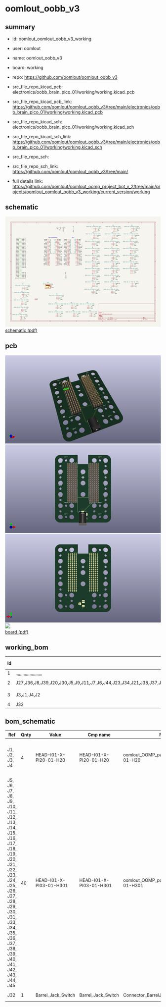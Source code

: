 # oomlout_oobb_v3
 
## summary 
* id: oomlout_oomlout_oobb_v3_working
* user: oomlout
* name: oomlout_oobb_v3
* board: working
* repo: https://github.com/oomlout/oomlout_oobb_v3
* src_file_repo_kicad_pcb: electronics/oobb_brain_pico_01/working/working.kicad_pcb
* src_file_repo_kicad_pcb_link: https://github.com/oomlout/oomlout_oobb_v3/tree/main/electronics/oobb_brain_pico_01/working/working.kicad_pcb
* src_file_repo_kicad_sch: electronics/oobb_brain_pico_01/working/working.kicad_sch
* src_file_repo_kicad_sch_link: https://github.com/oomlout/oomlout_oobb_v3/tree/main/electronics/oobb_brain_pico_01/working/working.kicad_sch

* src_file_repo_sch: 
* src_file_repo_sch_link: https://github.com/oomlout/oomlout_oobb_v3/tree/main/
* full details link: https://github.com/oomlout/oomlout_oomp_project_bot_v_2/tree/main/projects/oomlout_oomlout_oobb_v3_working/current_version/working  

## schematic  
![](working_schematic_600.png)  
[schematic (pdf)](working_schematic.pdf) 






















## pcb  
![](working_3d_600.png) 
![](working_3d_front_600.png)  
![](working_3d_back_600.png)  
![](working_600.png)  
[board (pdf)](working.pdf)  

## working_bom
| Id | Designator | Footprint | Quantity | Designation | Supplier and ref |  | None | 
| --- | --- | --- | --- | --- | --- | --- | --- | 
| 1 | ,,,,,,,,,,,,,,,,,,,,,,, |  | 24 |  |  |  | [''] | 
| 2 | J27,J36,J8,J39,J20,J30,J5,J9,J11,J7,J6,J44,J23,J34,J21,J38,J37,J29,J16,J42,J28,J45,J15,J18,J24,J43,J13,J17,J12,J40,J25,J19,J41,J26,J22,J14,J33,J31,J35,J10 | HEAD-I01-X-PI03-01-H301 | 40 | HEAD-I01-X-PI03-01-H301 |  |  | [''] | 
| 3 | J3,J1,J4,J2 | HEAD-I01-X-PI20-01-H20 | 4 | HEAD-I01-X-PI20-01-H20 |  |  | [''] | 
| 4 | J32 | BarrelJack_Horizontal | 1 | Barrel_Jack_Switch |  |  | [''] | 


## bom_schematic
| Ref | Qnty | Value | Cmp name | Footprint | Description | Vendor | DNP | 
| --- | --- | --- | --- | --- | --- | --- | --- | 
| J1, J2, J3, J4 | 4 | HEAD-I01-X-PI20-01-H20 | HEAD-I01-X-PI20-01-H20 | oomlout_OOMP_parts:HEAD-I01-X-PI20-01-H20 | oompID: HEAD-I01-X-PI20-01;name: 2.54 mm 20 Pin Header;hexID: H20;Generic connector, single row, 01x20, script generated (kicad-library-utils/schlib/autogen/connector/) |  |  | 
| J5, J6, J7, J8, J9, J10, J11, J12, J13, J14, J15, J16, J17, J18, J19, J20, J21, J22, J23, J24, J25, J26, J27, J28, J29, J30, J31, J33, J34, J35, J36, J37, J38, J39, J40, J41, J42, J43, J44, J45 | 40 | HEAD-I01-X-PI03-01-H301 | HEAD-I01-X-PI03-01-H301 | oomlout_OOMP_parts:HEAD-I01-X-PI03-01-H301 | oompID: HEAD-I01-X-PI03-01;name: 2.54 mm 3 Pin Header;hexID: H301;Generic connector, single row, 01x03, script generated (kicad-library-utils/schlib/autogen/connector/) |  |  | 
| J32 | 1 | Barrel_Jack_Switch | Barrel_Jack_Switch | Connector_BarrelJack:BarrelJack_Horizontal | DC Barrel Jack with an internal switch |  |  | 



